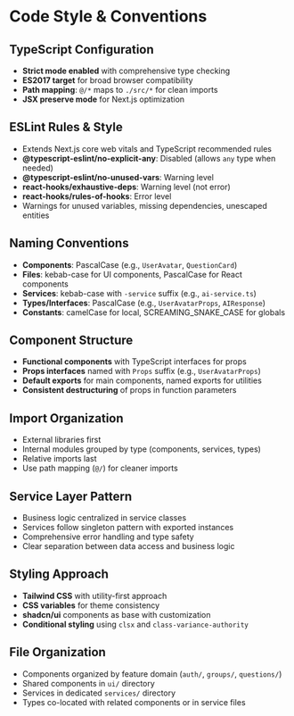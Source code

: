 # Code Style & Conventions

## TypeScript Configuration
- **Strict mode enabled** with comprehensive type checking
- **ES2017 target** for broad browser compatibility
- **Path mapping**: `@/*` maps to `./src/*` for clean imports
- **JSX preserve mode** for Next.js optimization

## ESLint Rules & Style
- Extends Next.js core web vitals and TypeScript recommended rules
- **@typescript-eslint/no-explicit-any**: Disabled (allows `any` type when needed)
- **@typescript-eslint/no-unused-vars**: Warning level
- **react-hooks/exhaustive-deps**: Warning level (not error)
- **react-hooks/rules-of-hooks**: Error level
- Warnings for unused variables, missing dependencies, unescaped entities

## Naming Conventions
- **Components**: PascalCase (e.g., `UserAvatar`, `QuestionCard`)
- **Files**: kebab-case for UI components, PascalCase for React components
- **Services**: kebab-case with `-service` suffix (e.g., `ai-service.ts`)
- **Types/Interfaces**: PascalCase (e.g., `UserAvatarProps`, `AIResponse`)
- **Constants**: camelCase for local, SCREAMING_SNAKE_CASE for globals

## Component Structure
- **Functional components** with TypeScript interfaces for props
- **Props interfaces** named with `Props` suffix (e.g., `UserAvatarProps`)
- **Default exports** for main components, named exports for utilities
- **Consistent destructuring** of props in function parameters

## Import Organization
- External libraries first
- Internal modules grouped by type (components, services, types)
- Relative imports last
- Use path mapping (`@/`) for cleaner imports

## Service Layer Pattern
- Business logic centralized in service classes
- Services follow singleton pattern with exported instances
- Comprehensive error handling and type safety
- Clear separation between data access and business logic

## Styling Approach
- **Tailwind CSS** with utility-first approach
- **CSS variables** for theme consistency
- **shadcn/ui** components as base with customization
- **Conditional styling** using `clsx` and `class-variance-authority`

## File Organization
- Components organized by feature domain (`auth/`, `groups/`, `questions/`)
- Shared components in `ui/` directory
- Services in dedicated `services/` directory
- Types co-located with related components or in service files